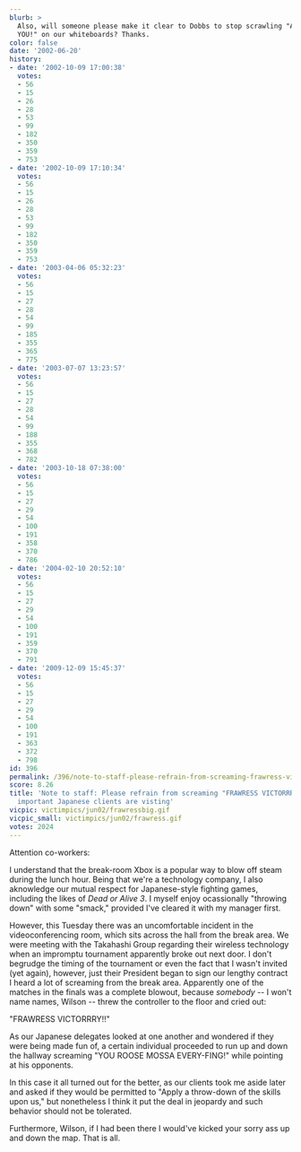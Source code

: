 ```yaml
---
blurb: >
  Also, will someone please make it clear to Dobbs to stop scrawling "A WINNER IS
  YOU!" on our whiteboards? Thanks.
color: false
date: '2002-06-20'
history:
- date: '2002-10-09 17:00:38'
  votes:
  - 56
  - 15
  - 26
  - 28
  - 53
  - 99
  - 182
  - 350
  - 359
  - 753
- date: '2002-10-09 17:10:34'
  votes:
  - 56
  - 15
  - 26
  - 28
  - 53
  - 99
  - 182
  - 350
  - 359
  - 753
- date: '2003-04-06 05:32:23'
  votes:
  - 56
  - 15
  - 27
  - 28
  - 54
  - 99
  - 185
  - 355
  - 365
  - 775
- date: '2003-07-07 13:23:57'
  votes:
  - 56
  - 15
  - 27
  - 28
  - 54
  - 99
  - 188
  - 355
  - 368
  - 782
- date: '2003-10-18 07:38:00'
  votes:
  - 56
  - 15
  - 27
  - 29
  - 54
  - 100
  - 191
  - 358
  - 370
  - 786
- date: '2004-02-10 20:52:10'
  votes:
  - 56
  - 15
  - 27
  - 29
  - 54
  - 100
  - 191
  - 359
  - 370
  - 791
- date: '2009-12-09 15:45:37'
  votes:
  - 56
  - 15
  - 27
  - 29
  - 54
  - 100
  - 191
  - 363
  - 372
  - 798
id: 396
permalink: /396/note-to-staff-please-refrain-from-screaming-frawress-victorrry-whenever-important-japanese-clients-are-visting/
score: 8.26
title: 'Note to staff: Please refrain from screaming "FRAWRESS VICTORRRY" whenever
  important Japanese clients are visting'
vicpic: victimpics/jun02/frawressbig.gif
vicpic_small: victimpics/jun02/frawress.gif
votes: 2024
---
```


Attention co-workers:

I understand that the break-room Xbox is a popular way to blow off steam
during the lunch hour. Being that we're a technology company, I also
aknowledge our mutual respect for Japanese-style fighting games,
including the likes of *Dead or Alive 3*. I myself enjoy ocassionally
"throwing down" with some "smack," provided I've cleared it with my
manager first.

However, this Tuesday there was an uncomfortable incident in the
videoconferencing room, which sits across the hall from the break area.
We were meeting with the Takahashi Group regarding their wireless
technology when an impromptu tournament apparently broke out next door.
I don't begrudge the timing of the tournament or even the fact that I
wasn't invited (yet again), however, just their President began to sign
our lengthy contract I heard a lot of screaming from the break area.
Apparently one of the matches in the finals was a complete blowout,
because *somebody* -- I won't name names, Wilson -- threw the controller
to the floor and cried out:

"FRAWRESS VICTORRRY!!"

As our Japanese delegates looked at one another and wondered if they
were being made fun of, a certain individual proceeded to run up and
down the hallway screaming "YOU ROOSE MOSSA EVERY-FING!" while pointing
at his opponents.

In this case it all turned out for the better, as our clients took me
aside later and asked if they would be permitted to "Apply a throw-down
of the skills upon us," but nonetheless I think it put the deal in
jeopardy and such behavior should not be tolerated.

Furthermore, Wilson, if I had been there I would've kicked your sorry
ass up and down the map. That is all.